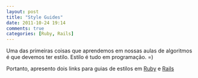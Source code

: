 ```yaml
---
layout: post
title: "Style Guides"
date: 2011-10-24 19:14
comments: true
categories: [Ruby, Rails]
---
```


Uma das primeiras coisas que aprendemos em nossas aulas de algoritmos é que devemos ter estilo. Estilo é tudo em programação. =)

Portanto, apresento dois links para guias de estilos em [Ruby][1] e [Rails][2]


[1]: https://github.com/bbatsov/ruby-style-guide "Ruby Style Guide"

[2]: https://github.com/bbatsov/rails-style-guide "Rails Style Guide"
